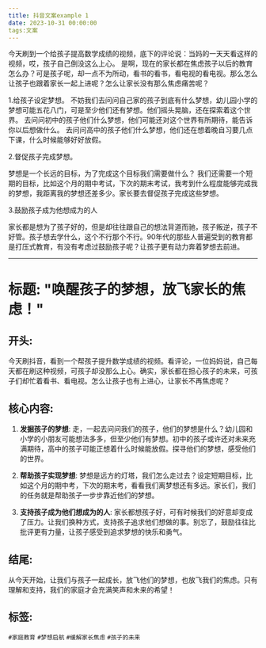 ```yaml
---
title: 抖音文案example 1
date: 2023-10-31 00:00:00
tags:文案
---
```


今天刷到一个给孩子提高数学成绩的视频，底下的评论说：当妈的一天天看这样的视频，哎，孩子自己倒没这么上心。 是啊，现在的家长都在焦虑孩子以后的教育怎么办？可是孩子呢，却一点不为所动，看书的看书，看电视的看电视。那么怎么让孩子也跟着家长一起上进呢？怎么让家长没有那么焦虑痛苦呢？

1.给孩子设定梦想。
不妨我们去问问自己家的孩子到底有什么梦想，幼儿园小学的梦想可能五花八门，可是至少他们还有梦想。他们摇头晃脑，还在探索着这个世界。
去问问初中的孩子他们什么梦想，他们可能还对这个世界有所期待，能告诉你以后想做什么。
去问问高中的孩子他们什么梦想，他们还在想着晚自习要几点下课，什么时候能够好好放假。

2.督促孩子完成梦想。

梦想是一个长远的目标，为了完成这个目标我们需要做什么？
我们还需要一个短期的目标，比如这个月的期中考试，下次的期末考试，我考到什么程度能够完成我的梦想，我距离我的梦想还差多少。家长要去督促孩子完成这些梦想。


3.鼓励孩子成为他想成为的人

家长都是想为了孩子好的，但是却往往跟自己的想法背道而驰，孩子叛逆，孩子不好管。孩子想去学什么，这个不行那个不行。90年代的那些人普遍受到的教育都是打压式教育，有没有考虑过鼓励孩子呢？让孩子更有动力奔着梦想去前进。

----

# 标题: "唤醒孩子的梦想，放飞家长的焦虑！"

## 开头:
今天刷抖音，看到一个帮孩子提升数学成绩的视频。看评论，一位妈妈说，自己每天都在刷这种视频，可孩子却没那么上心。确实，家长都在担心孩子的未来，可孩子们却忙着看书、看电视。怎么让孩子也有上进心，让家长不再焦虑呢？

## 核心内容:
1. **发掘孩子的梦想**:
   走，一起去问问我们的孩子，他们的梦想是什么？幼儿园和小学的小朋友可能想法多多，但至少他们有梦想。初中的孩子或许还对未来充满期待，高中的孩子可能正想着什么时候能放假。探寻他们的梦想，感受他们的世界。

2. **帮助孩子实现梦想**:
   梦想是远方的灯塔，我们怎么走过去？设定短期目标，比如这个月的期中考，下次的期末考，看看我们离梦想还有多远。家长们，我们的任务就是帮助孩子一步步靠近他们的梦想。

3. **支持孩子成为他们想成为的人**:
   家长都想孩子好，可有时候我们的好意却变成了压力。让我们换种方式，支持孩子追求他们想做的事。别忘了，鼓励往往比批评更有力量，让孩子感受到追求梦想的快乐和勇气。

## 结尾:
从今天开始，让我们与孩子一起成长，放飞他们的梦想，也放飞我们的焦虑。只有理解和支持，我们的家庭才会充满笑声和未来的希望！

## 标签: 
`#家庭教育` `#梦想启航` `#缓解家长焦虑` `#孩子的未来`

